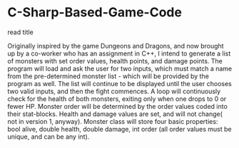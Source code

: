 # C-Sharp-Based-Game-Code
read title


Originally inspired by the game Dungeons and Dragons, and now brought up by a co-worker who has an assignment in C++, 
 I intend to generate a list of monsters with set order values, health points, and damage points.
 The program will load and ask the user for two inputs, which must match a name from the pre-determined monster list -
 which will be provided by the program as well.
 The list will continue to be displayed until the user chooses two valid inputs, and then the fight commences.
 A loop will continuously check for the health of both monsters, exiting only when one drops to 0 or fewer HP.
 Monster order will be determined by the order values coded into their stat-blocks.
 Health and damage values are set, and will not change( not in version 1, anyway).
 Monster class will store four basic properties: bool alive, double health, double damage, int order (all order values must be unique, and can be any int).
 

